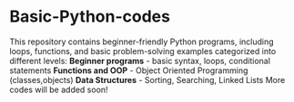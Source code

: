 # Basic-Python-codes
This repository contains beginner-friendly Python programs, including loops, functions, and basic problem-solving examples categorized into different levels:
**Beginner programs** - basic syntax, loops, conditional statements
**Functions and OOP** - Object Oriented Programming (classes,objects)
**Data Structures** - Sorting, Searching, Linked Lists
More codes will be added soon!  
